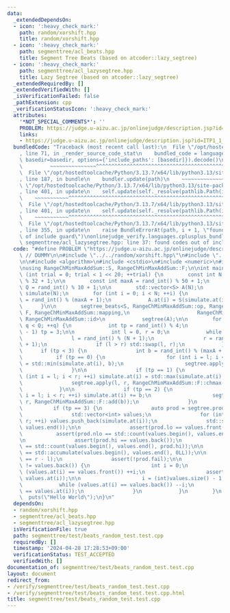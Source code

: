 ```yaml
---
data:
  _extendedDependsOn:
  - icon: ':heavy_check_mark:'
    path: random/xorshift.hpp
    title: random/xorshift.hpp
  - icon: ':heavy_check_mark:'
    path: segmenttree/acl_beats.hpp
    title: Segment Tree Beats (based on atcoder::lazy_segtree)
  - icon: ':heavy_check_mark:'
    path: segmenttree/acl_lazysegtree.hpp
    title: Lazy Segtree (based on atcoder::lazy_segtree)
  _extendedRequiredBy: []
  _extendedVerifiedWith: []
  _isVerificationFailed: false
  _pathExtension: cpp
  _verificationStatusIcon: ':heavy_check_mark:'
  attributes:
    '*NOT_SPECIAL_COMMENTS*': ''
    PROBLEM: https://judge.u-aizu.ac.jp/onlinejudge/description.jsp?id=ITP1_1_A
    links:
    - https://judge.u-aizu.ac.jp/onlinejudge/description.jsp?id=ITP1_1_A
  bundledCode: "Traceback (most recent call last):\n  File \"/opt/hostedtoolcache/Python/3.13.7/x64/lib/python3.13/site-packages/onlinejudge_verify/documentation/build.py\"\
    , line 71, in _render_source_code_stat\n    bundled_code = language.bundle(stat.path,\
    \ basedir=basedir, options={'include_paths': [basedir]}).decode()\n          \
    \         ~~~~~~~~~~~~~~~^^^^^^^^^^^^^^^^^^^^^^^^^^^^^^^^^^^^^^^^^^^^^^^^^^^^^^^^^^^^^^^^^^\n\
    \  File \"/opt/hostedtoolcache/Python/3.13.7/x64/lib/python3.13/site-packages/onlinejudge_verify/languages/cplusplus.py\"\
    , line 187, in bundle\n    bundler.update(path)\n    ~~~~~~~~~~~~~~^^^^^^\n  File\
    \ \"/opt/hostedtoolcache/Python/3.13.7/x64/lib/python3.13/site-packages/onlinejudge_verify/languages/cplusplus_bundle.py\"\
    , line 401, in update\n    self.update(self._resolve(pathlib.Path(included), included_from=path))\n\
    \    ~~~~~~~~~~~^^^^^^^^^^^^^^^^^^^^^^^^^^^^^^^^^^^^^^^^^^^^^^^^^^^^^^^^^^^\n\
    \  File \"/opt/hostedtoolcache/Python/3.13.7/x64/lib/python3.13/site-packages/onlinejudge_verify/languages/cplusplus_bundle.py\"\
    , line 401, in update\n    self.update(self._resolve(pathlib.Path(included), included_from=path))\n\
    \    ~~~~~~~~~~~^^^^^^^^^^^^^^^^^^^^^^^^^^^^^^^^^^^^^^^^^^^^^^^^^^^^^^^^^^^\n\
    \  File \"/opt/hostedtoolcache/Python/3.13.7/x64/lib/python3.13/site-packages/onlinejudge_verify/languages/cplusplus_bundle.py\"\
    , line 355, in update\n    raise BundleErrorAt(path, i + 1, \"found codes out\
    \ of include guard\")\nonlinejudge_verify.languages.cplusplus_bundle.BundleErrorAt:\
    \ segmenttree/acl_lazysegtree.hpp: line 37: found codes out of include guard\n"
  code: "#define PROBLEM \"https://judge.u-aizu.ac.jp/onlinejudge/description.jsp?id=ITP1_1_A\"\
    \ // DUMMY\n\n#include \"../../random/xorshift.hpp\"\n#include \"../acl_beats.hpp\"\
    \n\n#include <algorithm>\n#include <cstdio>\n#include <numeric>\n#include <vector>\n\
    \nusing RangeChMinMaxAddSum::S, RangeChMinMaxAddSum::F;\n\nint main() {\n    for\
    \ (int trial = 0; trial < 1 << 20; ++trial) {\n        const int N = rand_int()\
    \ % 32 + 1;\n\n        const int maxA = rand_int() % 50 + 1;\n        const int\
    \ Q = rand_int() % 10 + 1;\n\n        std::vector<S> A(N);\n        std::vector<int>\
    \ simulate(N);\n        for (int i = 0; i < N; ++i) {\n            simulate.at(i)\
    \ = rand_int() % (maxA + 1);\n            A.at(i) = S(simulate.at(i), 1);\n  \
    \      }\n\n        segtree_beats<S, RangeChMinMaxAddSum::op, RangeChMinMaxAddSum::e,\
    \ F, RangeChMinMaxAddSum::mapping,\n                      RangeChMinMaxAddSum::composition,\
    \ RangeChMinMaxAddSum::id>\n            segtree(A);\n\n        for (int q = 0;\
    \ q < Q; ++q) {\n            int tp = rand_int() % 4;\n            if (q == Q\
    \ - 1) tp = 3;\n\n            int l = 0, r = 0;\n            while (l == r) {\n\
    \                l = rand_int() % (N + 1);\n                r = rand_int() % (N\
    \ + 1);\n                if (l > r) std::swap(l, r);\n            }\n\n      \
    \      if (tp < 3) {\n                int b = rand_int() % (maxA + 1);\n     \
    \           if (tp == 0) {\n                    for (int i = l; i < r; ++i) simulate.at(i)\
    \ = std::min(simulate.at(i), b);\n                    segtree.apply(l, r, RangeChMinMaxAddSum::F::chmin(b));\n\
    \                }\n\n                if (tp == 1) {\n                    for\
    \ (int i = l; i < r; ++i) simulate.at(i) = std::max(simulate.at(i), b);\n    \
    \                segtree.apply(l, r, RangeChMinMaxAddSum::F::chmax(b));\n    \
    \            }\n\n                if (tp == 2) {\n                    for (int\
    \ i = l; i < r; ++i) simulate.at(i) += b;\n                    segtree.apply(l,\
    \ r, RangeChMinMaxAddSum::F::add(b));\n                }\n            }\n\n  \
    \          if (tp == 3) {\n                auto prod = segtree.prod(l, r);\n\n\
    \                std::vector<int> values;\n                for (int i = l; i <\
    \ r; ++i) values.push_back(simulate.at(i));\n                std::sort(values.begin(),\
    \ values.end());\n\n                assert(prod.lo == values.front());\n     \
    \           assert(prod.nlo == std::count(values.begin(), values.end(), prod.lo));\n\
    \n                assert(prod.hi == values.back());\n                assert(prod.nhi\
    \ == std::count(values.begin(), values.end(), prod.hi));\n\n                assert(prod.sum\
    \ == std::accumulate(values.begin(), values.end(), 0LL));\n\n                assert(prod.sz\
    \ == r - l);\n                assert(!prod.fail);\n\n                if (values.front()\
    \ != values.back()) {\n                    int i = 0;\n                    while\
    \ (values.at(i) == values.front()) ++i;\n                    assert(prod.lo2 ==\
    \ values.at(i));\n\n                    i = (int)values.size() - 1;\n        \
    \            while (values.at(i) == values.back()) --i;\n                    assert(prod.hi2\
    \ == values.at(i));\n                }\n            }\n        }\n    }\n\n  \
    \  puts(\"Hello World\");\n}\n"
  dependsOn:
  - random/xorshift.hpp
  - segmenttree/acl_beats.hpp
  - segmenttree/acl_lazysegtree.hpp
  isVerificationFile: true
  path: segmenttree/test/beats_random_test.test.cpp
  requiredBy: []
  timestamp: '2024-04-28 17:28:53+09:00'
  verificationStatus: TEST_ACCEPTED
  verifiedWith: []
documentation_of: segmenttree/test/beats_random_test.test.cpp
layout: document
redirect_from:
- /verify/segmenttree/test/beats_random_test.test.cpp
- /verify/segmenttree/test/beats_random_test.test.cpp.html
title: segmenttree/test/beats_random_test.test.cpp
---
```

